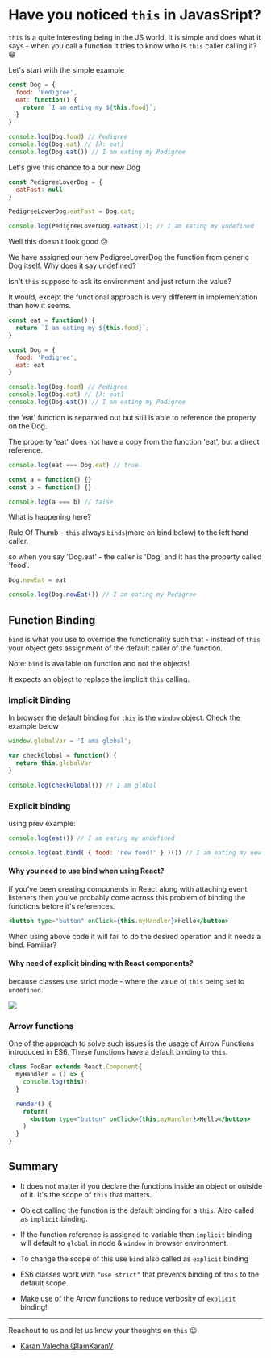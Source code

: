 # Have you noticed `this` in JavasSript?

`this` is a quite interesting being in the JS world. It is simple and does what it says - when you call a function it tries to know who is `this` caller calling it? :grin:

Let's start with the simple example

```javascript
const Dog = {
  food: 'Pedigree',
  eat: function() {
    return `I am eating my ${this.food}`;
  }
}

console.log(Dog.food) // Pedigree
console.log(Dog.eat) // [λ: eat]​​​​​
console.log(Dog.eat()) // I am eating my Pedigree​​​​​
```

Let's give this chance to a our new Dog

```javascript
const PedigreeLoverDog = {
  eatFast: null
}

PedigreeLoverDog.eatFast = Dog.eat;

console.log(PedigreeLoverDog.eatFast()); // ​​​​​I am eating my undefined​​​​​
```

Well this doesn't look good :confused:

We have assigned our new PedigreeLoverDog the function from generic Dog itself. Why does it say undefined?

Isn't `this` suppose to ask its environment and just return the value?

It would, except the functional approach is very different in implementation than how it seems.


```javascript
const eat = function() {
  return `I am eating my ${this.food}`;
}

const Dog = {
  food: 'Pedigree',
  eat: eat
}

console.log(Dog.food) // Pedigree
console.log(Dog.eat) // [λ: eat]​​​​​
console.log(Dog.eat()) // I am eating my Pedigree​​​​​
```

the 'eat' function is separated out but still is able to reference the property on the Dog.

The property 'eat' does not have a copy from the function 'eat', but a direct reference.

```javascript
console.log(eat === Dog.eat) // true
```

```javascript
const a = function() {}
const b = function() {}

console.log(a === b) // false
```

What is happening here?

Rule Of Thumb - `this` always `binds`(more on bind below) to the left hand caller.

so when you say 'Dog.eat' - the caller is 'Dog' and it has the property called 'food'.

```javascript
Dog.newEat = eat

console.log(Dog.newEat()) // ​​​​​I am eating my Pedigree​​​​​
```
## Function Binding

`bind` is what you use to override the functionality such that - instead of `this` your object gets assignment of the default caller of the function.

Note: `bind` is available on function and not the objects!

It expects an object to replace the implicit `this` calling.

### Implicit Binding

In browser the default binding for `this` is the `window` object. Check the example below

```javascript
window.globalVar = 'I ama global';

var checkGlobal = function() {
  return this.globalVar
}

console.log(checkGlobal()) // I am global
```

### Explicit binding

using prev example:

```javascript
console.log(eat()) // ​​​​​​​​​I am eating my undefined​​​​​

console.log(eat.bind( { food: 'new food!' } )()) // ​​​​​​​​​I am eating my new food!​​​​​
```

#### Why you need to use bind when using React?

If you've been creating components in React along with attaching event listeners then you've probably come across this problem of binding the functions before it's references.

```jsx
<button type="button" onClick={this.myHandler}>Hello</button>
```

When using above code it will fail to do the desired operation and it needs a bind. Familiar?

#### Why need of explicit binding with React components?

because classes use strict mode - where the value of `this` being set to `undefined`.

![](https://github.com/Kiprosh/engineering-blogs/raw/js-this/blogs/2018/Gifable-27FB32A4-53BC-425F-90F1-A68BFD829D0D.gif?raw=true)

### Arrow functions

One of the approach to solve such issues is the usage of Arrow Functions introduced in ES6. These functions have a default binding to `this`.

```jsx
class FooBar extends React.Component{
  myHandler = () => {
    console.log(this); 
  }

  render() {
    return(
      <button type="button" onClick={this.myHandler}>Hello</button>
    )
  }
}
```

## Summary

- It does not matter if you declare the functions inside an object or outside of it. It's the scope of `this` that matters.

- Object calling the function is the default binding for a `this`. Also called as `implicit` binding.

- If the function reference is assigned to variable then `implicit` binding will default to `global` in node & `window` in browser environment.

- To change the scope of this use `bind` also called as `explicit` binding

- ES6 classes work with `"use strict"` that prevents binding of `this` to the default scope.

- Make use of the Arrow functions to reduce verbosity of `explicit` binding!

--------

Reachout to us and let us know your thoughts on `this` :wink:

- [Karan Valecha @IamKaranV](https://twitter.com/iamkaranv?lang=en)
